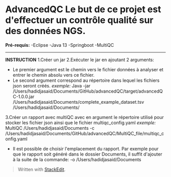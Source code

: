 **AdvancedQC**
Le but de ce projet est d'effectuer un contrôle qualité sur des données NGS.
============================================================================
**Pré-requis:**
-Eclipse
-Java 13
-Springboot
-MultiQC

-------------------------------------------------------------------------------
**INSTRUCTION**
 1.Créer un jar
 2.Exécuter le jar en ajoutant 2 arguments:
 - Le premier argument est le chemin vers le fichier données à analyser et entrer le chemin absolu vers ce fichier.
 - Le second argument correspond au répertoire dans lequel les fichiers json seront créés.
*exemple:*
Java -jar /Users/hadidjasaid/Documents/GitHub/advancedQC/target/advancedQC-1.0.0.jar /Users/hadidjasaid/Documents/complete_example_dataset.tsv /Users/hadidjasaid/Documents/

3.Créer un rapport avec multiQC avec en argument le répertoire utilisé pour stocker les fichier json ainsi que le fichier multiqc_config.yaml
*exemple:*
MultiQC /Users/hadidjasaid/Documents -c /Users/hadidjasaid/Documents/GitHub/advancedQC/MultiQC_file/multiqc_config.yaml
 - Il est possible de choisir l'emplacement du rapport. Par exemple pour que le rapport soit généré dans le dossier Documents, il suffit d'ajouter à la suite de la commande:  -o /Users/hadidjasaid/Documents
 


> Written with [StackEdit](https://stackedit.io/).